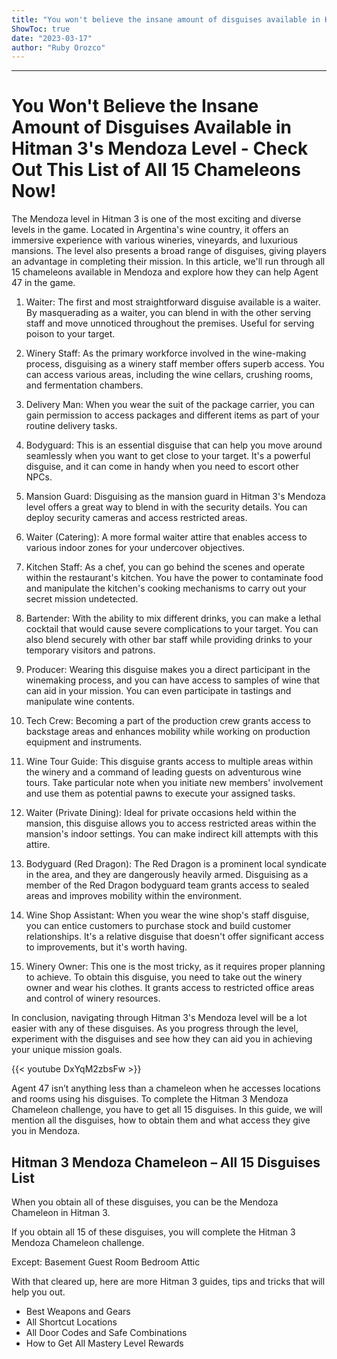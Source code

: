 ```yaml
---
title: "You won't believe the insane amount of disguises available in Hitman 3's Mendoza level - Check out this list of all 15 Chameleons now!"
ShowToc: true 
date: "2023-03-17"
author: "Ruby Orozco"
---
```

*****
# You Won't Believe the Insane Amount of Disguises Available in Hitman 3's Mendoza Level - Check Out This List of All 15 Chameleons Now!

The Mendoza level in Hitman 3 is one of the most exciting and diverse levels in the game. Located in Argentina's wine country, it offers an immersive experience with various wineries, vineyards, and luxurious mansions. The level also presents a broad range of disguises, giving players an advantage in completing their mission. In this article, we'll run through all 15 chameleons available in Mendoza and explore how they can help Agent 47 in the game.

1. Waiter: The first and most straightforward disguise available is a waiter. By masquerading as a waiter, you can blend in with the other serving staff and move unnoticed throughout the premises. Useful for serving poison to your target.

2. Winery Staff: As the primary workforce involved in the wine-making process, disguising as a winery staff member offers superb access. You can access various areas, including the wine cellars, crushing rooms, and fermentation chambers.

3. Delivery Man: When you wear the suit of the package carrier, you can gain permission to access packages and different items as part of your routine delivery tasks.

4. Bodyguard: This is an essential disguise that can help you move around seamlessly when you want to get close to your target. It's a powerful disguise, and it can come in handy when you need to escort other NPCs.

5. Mansion Guard: Disguising as the mansion guard in Hitman 3's Mendoza level offers a great way to blend in with the security details. You can deploy security cameras and access restricted areas.

6. Waiter (Catering): A more formal waiter attire that enables access to various indoor zones for your undercover objectives. 

7. Kitchen Staff: As a chef, you can go behind the scenes and operate within the restaurant's kitchen. You have the power to contaminate food and manipulate the kitchen's cooking mechanisms to carry out your secret mission undetected.

8. Bartender: With the ability to mix different drinks, you can make a lethal cocktail that would cause severe complications to your target. You can also blend securely with other bar staff while providing drinks to your temporary visitors and patrons.

9. Producer: Wearing this disguise makes you a direct participant in the winemaking process, and you can have access to samples of wine that can aid in your mission. You can even participate in tastings and manipulate wine contents.

10. Tech Crew: Becoming a part of the production crew grants access to backstage areas and enhances mobility while working on production equipment and instruments.

11. Wine Tour Guide: This disguise grants access to multiple areas within the winery and a command of leading guests on adventurous wine tours. Take particular note when you initiate new members' involvement and use them as potential pawns to execute your assigned tasks.

12. Waiter (Private Dining): Ideal for private occasions held within the mansion, this disguise allows you to access restricted areas within the mansion's indoor settings. You can make indirect kill attempts with this attire.

13. Bodyguard (Red Dragon): The Red Dragon is a prominent local syndicate in the area, and they are dangerously heavily armed. Disguising as a member of the Red Dragon bodyguard team grants access to sealed areas and improves mobility within the environment.

14. Wine Shop Assistant: When you wear the wine shop's staff disguise, you can entice customers to purchase stock and build customer relationships. It's a relative disguise that doesn't offer significant access to improvements, but it's worth having.

15. Winery Owner: This one is the most tricky, as it requires proper planning to achieve. To obtain this disguise, you need to take out the winery owner and wear his clothes. It grants access to restricted office areas and control of winery resources.

In conclusion, navigating through Hitman 3's Mendoza level will be a lot easier with any of these disguises. As you progress through the level, experiment with the disguises and see how they can aid you in achieving your unique mission goals.

{{< youtube DxYqM2zbsFw >}} 



Agent 47 isn’t anything less than a chameleon when he accesses locations and rooms using his disguises. To complete the Hitman 3 Mendoza Chameleon challenge, you have to get all 15 disguises. In this guide, we will mention all the disguises, how to obtain them and what access they give you in Mendoza.
 
## Hitman 3 Mendoza Chameleon – All 15 Disguises List
 

 
When you obtain all of these disguises, you can be the Mendoza Chameleon in Hitman 3.
 

If you obtain all 15 of these disguises, you will complete the Hitman 3 Mendoza Chameleon challenge.
 
Except:
Basement
Guest Room
Bedroom
Attic
 
With that cleared up, here are more Hitman 3 guides, tips and tricks that will help you out.
 
- Best Weapons and Gears
 - All Shortcut Locations
 - All Door Codes and Safe Combinations
 - How to Get All Mastery Level Rewards






